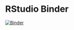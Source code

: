 # RStudio Binder

[![Binder](https://mybinder.org/badge_logo.svg)](https://mybinder.org/v2/gh/SmithsonianWorkshops/binders/rstudio)